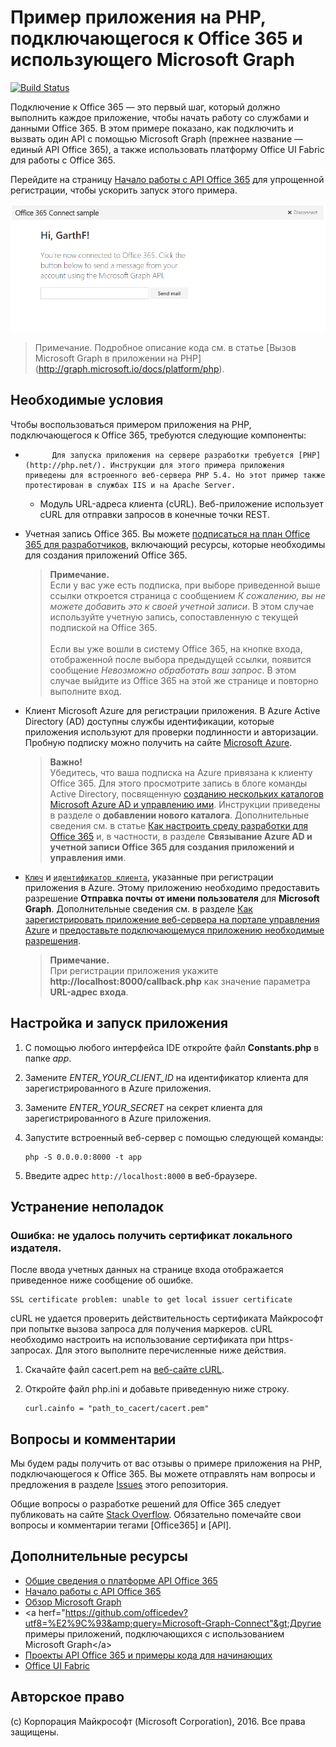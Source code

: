 # Пример приложения на PHP, подключающегося к Office 365 и использующего Microsoft Graph

[![Build Status](https://travis-ci.org/microsoftgraph/php-connect-rest-sample.svg?branch=master)](https://travis-ci.org/microsoftgraph/php-connect-rest-sample)

Подключение к Office 365 — это первый шаг, который должно выполнить каждое приложение, чтобы начать работу со службами и данными Office 365. В этом примере показано, как подключить и вызвать один API с помощью Microsoft Graph (прежнее название — единый API Office 365), а также использовать платформу Office UI Fabric для работы с Office 365.

Перейдите на страницу [Начало работы с API Office 365](http://dev.office.com/getting-started/office365apis?platform=option-php#setup) для упрощенной регистрации, чтобы ускорить запуск этого примера.

![Снимок экрана с примером приложения на PHP, подключающегося к Office 365](../readme-images/O365-PHP-Microsoft-Graph-Connect.png)

> Примечание. Подробное описание кода см. в статье [Вызов Microsoft Graph в приложении на PHP] (http://graph.microsoft.io/docs/platform/php).


## Необходимые условия

Чтобы воспользоваться примером приложения на PHP, подключающегося к Office 365, требуются следующие компоненты:

* 
            Для запуска приложения на сервере разработки требуется [PHP](http://php.net/). Инструкции для этого примера приложения приведены для встроенного веб-сервера PHP 5.4. Но этот пример также протестирован в службах IIS и на Apache Server.
	* Модуль URL-адреса клиента (cURL). Веб-приложение использует cURL для отправки запросов в конечные точки REST. 
* Учетная запись Office 365. Вы можете [подписаться на план Office 365 для разработчиков](https://aka.ms/devprogramsignup), включающий ресурсы, которые необходимы для создания приложений Office 365.

     > **Примечание.**<br />
     Если у вас уже есть подписка, при выборе приведенной выше ссылки откроется страница с сообщением *К сожалению, вы не можете добавить это к своей учетной записи*. В этом случае используйте учетную запись, сопоставленную с текущей подпиской на Office 365.<br /><br />
     Если вы уже вошли в систему Office 365, на кнопке входа, отображенной после выбора предыдущей ссылки, появится сообщение *Невозможно обработать ваш запрос*. В этом случае выйдите из Office 365 на этой же странице и повторно выполните вход.
* Клиент Microsoft Azure для регистрации приложения. В Azure Active Directory (AD) доступны службы идентификации, которые приложения используют для проверки подлинности и авторизации. Пробную подписку можно получить на сайте [Microsoft Azure](https://account.windowsazure.com/SignUp).

     > **Важно!**<br />
     Убедитесь, что ваша подписка на Azure привязана к клиенту Office 365. Для этого просмотрите запись в блоге команды Active Directory, посвященную [созданию нескольких каталогов Microsoft Azure AD и управлению ими](http://blogs.technet.com/b/ad/archive/2013/11/08/creating-and-managing-multiple-windows-azure-active-directories.aspx). Инструкции приведены в разделе о **добавлении нового каталога**. Дополнительные сведения см. в статье [Как настроить среду разработки для Office 365](ht5ps://msdn.microsoft.com/office/office365/howto/setup-development-environment#bk_CreateAzureSubscription) и, в частности, в разделе **Связывание Azure AD и учетной записи Office 365 для создания приложений и управления ими**.
* [```Ключ```](app/Constants.php#L29) и [```идентификатор клиента```](app/Constants.php#L30), указанные при регистрации приложения в Azure. Этому приложению необходимо предоставить разрешение **Отправка почты от имени пользователя** для **Microsoft Graph**. Дополнительные сведения см. в разделе [Как зарегистрировать приложение веб-сервера на портале управления Azure](https://msdn.microsoft.com/office/office365/HowTo/add-common-consent-manually#bk_RegisterServerApp) и [предоставьте подключающемуся приложению необходимые разрешения](https://github.com/OfficeDev/O365-PHP-Microsoft-Graph-Connect/wiki/Grant-permissions-to-the-Connect-application-in-Azure).

     > **Примечание.**<br />
     При регистрации приложения укажите **http://localhost:8000/callback.php** как значение параметра **URL-адрес входа**.

## Настройка и запуск приложения

1. С помощью любого интерфейса IDE откройте файл **Constants.php** в папке *app*.
2. Замените *ENTER_YOUR_CLIENT_ID* на идентификатор клиента для зарегистрированного в Azure приложения.
3. Замените *ENTER_YOUR_SECRET* на секрет клиента для зарегистрированного в Azure приложения.
4. Запустите встроенный веб-сервер с помощью следующей команды:
    ```
    php -S 0.0.0.0:8000 -t app
    ```
    
5. Введите адрес ```http://localhost:8000``` в веб-браузере.

## Устранение неполадок

### Ошибка: не удалось получить сертификат локального издателя.

После ввода учетных данных на странице входа отображается приведенное ниже сообщение об ошибке.
```
SSL certificate problem: unable to get local issuer certificate
```

cURL не удается проверить действительность сертификата Майкрософт при попытке вызова запроса для получения маркеров. cURL необходимо настроить на использование сертификата при https-запросах. Для этого выполните перечисленные ниже действия.  

1. Скачайте файл cacert.pem на [веб-сайте cURL](http://curl.haxx.se/docs/caextract.html). 
2. Откройте файл php.ini и добавьте приведенную ниже строку.

	```
	curl.cainfo = "path_to_cacert/cacert.pem"
	```

## Вопросы и комментарии

Мы будем рады получить от вас отзывы о примере приложения на PHP, подключающегося к Office 365. Вы можете отправлять нам вопросы и предложения в разделе [Issues](https://github.com/OfficeDev/O365-PHP-Microsoft-Graph-Connect/issues) этого репозитория.

Общие вопросы о разработке решений для Office 365 следует публиковать на сайте [Stack Overflow](http://stackoverflow.com/questions/tagged/Office365+API). Обязательно помечайте свои вопросы и комментарии тегами [Office365] и [API].
  
## Дополнительные ресурсы

* [Общие сведения о платформе API Office 365](https://msdn.microsoft.com/office/office365/howto/platform-development-overview)
* [Начало работы с API Office 365](http://dev.office.com/getting-started/office365apis)
* [Обзор Microsoft Graph](http://graph.microsoft.io/)
* &lt;a herf="https://github.com/officedev?utf8=%E2%9C%93&amp;query=Microsoft-Graph-Connect"&gt;Другие примеры приложений, подключающихся с использованием Microsoft Graph&lt;/a&gt;
* [Проекты API Office 365 и примеры кода для начинающих](https://msdn.microsoft.com/office/office365/howto/starter-projects-and-code-samples)
* [Office UI Fabric](https://github.com/OfficeDev/Office-UI-Fabric)

## Авторское право
(c) Корпорация Майкрософт (Microsoft Corporation), 2016. Все права защищены.


